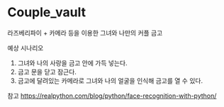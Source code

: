 # Couple_vault



라즈베리파이 + 카메라 등을 이용한 그녀와 나만의 커플 금고

예상 시나리오
1. 그녀와 나의 사랑을 금고 안에 가득 넣는다.
2. 금고 문을 닫고 잠근다.
3. 금고에 달려있는 카메라로 그녀와 나의 얼굴을 인식해 금고를 열 수 있다.

참고
https://realpython.com/blog/python/face-recognition-with-python/
